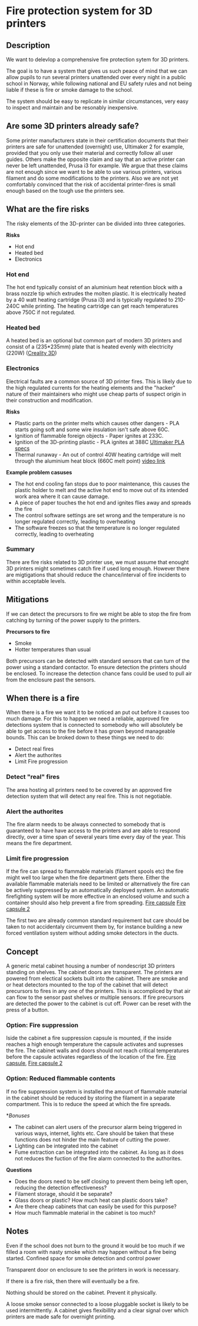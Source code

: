 # Fire protection system for 3D printers 

## Description
We want to delevlop a comprehensive fire protection sytem for 3D printers.

The goal is to have a system that gives us such peace of mind that we can allow pupils to run several printers unattended over every night in a public school in Norway, while following national and EU safety rules and not being liable if these is fire or smoke damage to the school. 

The system should be easy to replicate in similar circumstances, very easy to inspect and maintain and be resonably inexpensive. 

## Are some 3D printers already safe?
Some printer manufacturers state in their certification documents that their printers are safe for unattended (overnight) use, Ultimaker 2 for example, provided that you only use their material and correctly follow all user guides. Others make the opposite claim and say that an active printer can never be left unattended, Prusa i3 for example. We argue that these claims are not enough since we want to be able to use various printers, various filament and do some modifications to the printers. Also we are not yet comfortably convinced that the risk of accidental printer-fires is small enough based on the tough use the printers see. 

## What are the fire risks
The risky elements of the 3D-printer can be divided into three categories. 

**Risks**
* Hot end
* Heated bed
* Electronics

### Hot end
The hot end typically consist of an aluminium heat retention block with a brass nozzle tip which extrudes the molten plastic. It is electrically heated by a 40 watt heating cartridge (Prusa i3) and is typically regulated to 210-240C while printing. The heating cartridge can get reach temperatures above 750C if not regulated.

### Heated bed
A heated bed is an optional but common part of modern 3D printers and consist of a (235*235mm) plate that is heated evenly with electricity (220W) ([Creality 3D](https://www.banggood.com/no/Creality-3D-24V-220W-235235mm-Aluminum-Heated-Bed-Hot-Bed-Kit-For-Ender-3-3D-Printer-p-1335217.html))

### Electronics
Electrical faults are a common source of 3D printer fires. This is likely due to the high regulated currents for the heating elements and the "hacker" nature of their maintainers who might use cheap parts of suspect origin in their construction and modification. 

**Risks**
* Plastic parts on the printer melts which causes other dangers - PLA starts going soft and some wire insulation isn't safe above 60C.
* Ignition of flammable foreign objects - Paper ignites at 233C.
* Ignition of the 3D-printing plastic - PLA ignites at 388C [Ultimaker PLA specs](fire/UM180816_SDS_PLA-RB_V11.pdf)
* Thermal runaway - An out of control 40W heating cartridge will melt through the aluminium heat block (660C melt point) [video link](https://www.youtube.com/watch?v=qVjWg2vuWzk)

**Example problem casuses**
* The hot end cooling fan stops due to poor maintenance, this causes the plastic holder to melt and the active hot end to move out of its intended work area where it can cause damage.
* A piece of paper touches the hot end and ignites flies away and spreads the fire
* The control software settings are set wrong and the temperature is no longer regulated correctly, leading to overheating
* The software freezes so that the temperature is no longer regulated correctly, leading to overheating

### Summary
There are fire risks related to 3D printer use, we must assume that enought 3D printers might sometimes catch fire if used long enough. However there are migtigations that should reduce the chance/interval of fire incidents to within acceptable levels. 

## Mitigations
If we can detect the precursors to fire we might be able to stop the fire from catching by turning of the power supply to the printers.

**Precursors to fire**
* Smoke
* Hotter temperatures than usual

Both precursors can be detected with standard sensors that can turn of the power using a standard contactor. To ensure detection the printers should be enclosed. To increase the detection chance fans could be used to pull air from the enclosure past the sensors.

## When there is a fire
When there is a fire we want it to be noticed an put out before it causes too much damage. For this to happen we need a reliable, approved fire detections system that is connected to somebody who will absolutely be able to get access to the fire before it has grown beyond manageable bounds. This can be broked down to these things we need to do:
* Detect real fires 
* Alert the authorites
* Limit Fire progression 

### Detect "real" fires 
The area hosting all printers need to be covered by an approved fire detection system that will detect any real fire. This is not negotiable.

### Alert the authorites
The fire alarm needs to be always connected to somebody that is guaranteed to have have access to the printers and are able to respond directly, over a time span of several years time every day of the year. This means the fire department. 

### Limit fire progression 
If the fire can spread to flammable materials (filament spools etc) the fire might well too large when the fire department gets there. Either the available flammable materials need to be limited or alternatively the fire can be actively suppressed by an automatically deployed system. An automatic firefighting system will be more effective in an enclosed volume and such a container should also help prevent a fire from spreading. [Fire capsule](https://www.maritim.no/bonpet-brannslukkingsampull) [Fire capsule 2](http://bontel.com/production/show2/fire_extinguishing_device.html)

The first two are already common standard requirement but care should be taken to not accidentaly circumvent them by, for instance building a new forced ventilation system without adding smoke detectors in the ducts.

## Concept 
A generic metal cabinet housing a number of nondescript 3D printers standing on shelves. The cabinet doors are transparent. The printers are powered from electical sockets built into the cabinet. There are smoke and or heat detectors mounted to the top of the cabinet that will detect precursors to fires in any one of the printers. This is accompliced by that air can flow to the sensor past shelves or multiple sensors. If fire precursors are detected the power to the cabinet is cut off. Power can be reset with the press of a button. 

### Option: Fire suppression
Iside the cabinet a fire suppression capsule is mounted, if the inside reaches a high enough temperature the capsule activates and supresses the fire. The cabinet walls and doors should not reach critical temperatures before the capsule activates regardless of the location of the fire. [Fire capsule](https://www.maritim.no/bonpet-brannslukkingsampull), [Fire capsule 2](http://bontel.com/production/show2/fire_extinguishing_device.html)

### Option: Reduced flammable contents 
If no fire suppression system is installed the amount of flammable material in the cabinet should be reduced by storing the filament in a separate compartment. This is to reduce the speed at which the fire spreads. 

**Bonuses* 
* The cabinet can alert users of the precursor alarm being triggered in various ways, internet, lights etc. Care should be taken that these functions does not hinder the main feature of cutting the power.
* Lighting can be integrated into the cabinet
* Fume extraction can be integrated into the cabinet. As long as it does not reduces the fuction of the fire alarm connected to the authorites.

**Questions**
* Does the doors need to be self closing to prevent them being left open, reducing the detection effectiveness?
* Filament storage, should it be separate? 
* Glass doors or plastic? How much heat can plastic doors take?
* Are there cheap cabinets that can easily be used for this purpose?
* How much flammable material in the cabinet is too much?

## Notes
Even if the school does not burn to the ground it would be too much if we filled a room with nasty smoke which may happen without a fire being started.
Confined space for smoke detection and control power 

Transparent door on enclosure to see the printers in work is necessary.

If there is a fire risk, then there will eventually be a fire. 

Nothing should be stored on the cabinet. Prevent it physically.

A loose smoke sensor connected to a loose pluggable socket is likely to be used intermittently. A cabinet gives flexibillity and a clear signal over which printers are made safe for overnight printing.